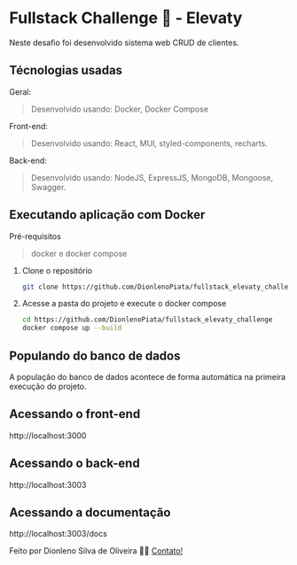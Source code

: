 # Fullstack Challenge 🏅 - Elevaty

Neste desafio foi desenvolvido sistema web CRUD de clientes.

## Técnologias usadas

Geral:

> Desenvolvido usando: Docker, Docker Compose

Front-end:

> Desenvolvido usando: React, MUI, styled-components, recharts.

Back-end:

> Desenvolvido usando: NodeJS, ExpressJS, MongoDB, Mongoose, Swagger.

## Executando aplicação com Docker

Pré-requisitos

> docker e docker compose

1. Clone o repositório
   ```sh
   git clone https://github.com/DionlenoPiata/fullstack_elevaty_challenge
   ```
1. Acesse a pasta do projeto e execute o docker compose
   ```sh
   cd https://github.com/DionlenoPiata/fullstack_elevaty_challenge
   docker compose up --build
   ```

## Populando do banco de dados

A população do banco de dados acontece de forma automática na primeira execução do projeto.

## Acessando o front-end

http://localhost:3000

## Acessando o back-end

http://localhost:3003

## Acessando a documentação

http://localhost:3003/docs

Feito por Dionleno Silva de Oliveira 👋🏽 [Contato!](https://www.linkedin.com/in/dionleno-silva-de-oliveira-33a00178/)
